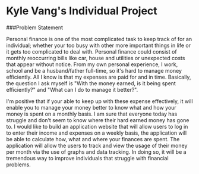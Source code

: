 # Kyle Vang's Individual Project

###Problem Statement

Personal finance is one of the most complicated task to keep track of for an individual; whether your too busy with other more important things in life or it gets too complicated to deal with. Personal finance could consist of monthly reoccurring bills like car, house and utilities or unexpected costs that appear without notice. From my own personal experience, I work, school and be a husband/father full-time, so it's hard to manage money efficiently. All I know is that my expenses are paid for and in time. Basically, the question I ask myself is "With the money earned, is it being spent efficiently?" and "What can I do to manage it better?".

I'm positive that if your able to keep up with these expense effectively, it will enable you to manage your money better to know what and how your money is spent on a monthly basis. I am sure that everyone today has struggle and don’t seem to know where their hard earned money has gone to. I would like to build an application website that will allow users to log in to enter their income and expenses on a weekly basis, the application will be able to calculate how, what and where your finances are spent. The application will allow the users to track and view the usage of their money per month via the use of graphs and data tracking. In doing so, it will be a tremendous way to improve individuals that struggle with financial problems.